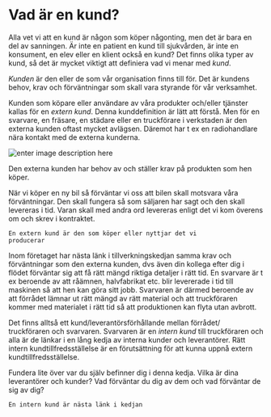 # Vad är en kund?

Alla vet vi att en kund är någon som köper någonting, men det är bara en del av sanningen. Är inte en patient en kund till sjukvården, är inte en konsument, en elev eller en klient också en kund? Det finns olika typer av kund, så det är mycket viktigt att definiera vad vi menar med _kund_. 

_Kunden_ är den eller de som vår organisation finns till för. Det är kundens behov, krav och förväntningar som skall vara styrande för vår verksamhet.  

Kunden som köpare eller användare av våra produkter och/eller tjänster kallas för en _extern kund_. Denna kunddefinition är lätt att förstå. Men för en svarvare, en fräsare, en städare eller en truckförare i verkstaden är den externa kunden oftast mycket avlägsen. Däremot har t ex en radiohandlare nära kontakt med de externa kunderna.

![enter image description here](https://lernia.itslearning.com/data/1821/C33238/Bilder/Kvalitet/image006.png)

Den externa kunden har behov av och ställer krav på produkten som hen köper.

När vi köper en ny bil så förväntar vi oss att bilen skall motsvara våra förväntningar. Den skall fungera så som säljaren har sagt och den skall levereras i tid. Varan skall med andra ord levereras enligt det vi kom överens om och skrev i kontraktet.

	En extern kund är den som köper eller nyttjar det vi 
	producerar

Inom företaget har nästa länk i tillverkningskedjan samma krav och förväntningar som den externa kunden, dvs även din kollega efter dig i flödet förväntar sig att få rätt mängd riktiga detaljer i rätt tid. En svarvare är t ex beroende av att råämnen, halvfabrikat etc. blir levererade i tid till maskinen så att hen kan göra sitt jobb. Svarvaren är därmed beroende av att förrådet lämnar ut rätt mängd av rätt material och att truckföraren kommer med materialet i rätt tid så att produktionen kan flyta utan avbrott.

Det finns alltså ett kund/leverantörsförhållande mellan förrådet/ truckföraren och svarvaren. Svarvaren är en _intern kund_ till truckföraren och alla är de länkar i en lång kedja av interna kunder och leverantörer. Rätt intern kundtillfredsställelse är en förutsättning för att kunna uppnå extern kundtillfredsställelse.

Fundera lite över var du själv befinner dig i denna kedja. Vilka är dina leverantörer och kunder? Vad förväntar du dig av dem och vad förväntar de sig av dig?

	En intern kund är nästa länk i kedjan
